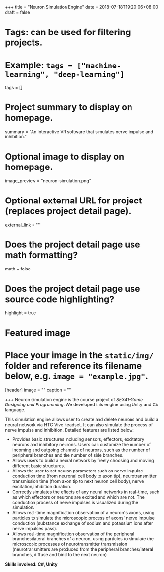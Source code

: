 +++
title = "Neuron Simulation Engine"
date = 2018-07-18T19:20:06+08:00
draft = false

# Tags: can be used for filtering projects.
# Example: `tags = ["machine-learning", "deep-learning"]`
tags = []

# Project summary to display on homepage.
summary = "An interactive VR software that simulates nerve impulse and inhibition."

# Optional image to display on homepage.
image_preview = "neuron-simulation.png"

# Optional external URL for project (replaces project detail page).
external_link = ""

# Does the project detail page use math formatting?
math = false

# Does the project detail page use source code highlighting?
highlight = true

# Featured image
# Place your image in the `static/img/` folder and reference its filename below, e.g. `image = "example.jpg"`.
[header]
image = ""
caption = ""

+++
Neuron simulation engine is the course project of *SE341-Game Designing and Programming*. We developed this engine using Unity and C# language.

This simulation engine allows user to create and delete neurons and build a neural network via HTC Vive headset. It can also simulate the process of nerve impulse and inhibition. Detailed features are listed below:

* Provides basic structures including sensors, effectors, excitatory neurons and inhibitory neurons. Users can customize the number of incoming and outgoing channels of neurons, such as the number of peripheral branches and the number of side branches.
* Allows users to build a neural network by freely choosing and moving different basic structures.
* Allows the user to set neuron parameters such as nerve impulse conduction time (from neuronal cell body to axon tip), neurotransmitter transmission time (from axon tip to next neuron cell body), nerve excitation/inhibition duration.
* Correctly simulates the effects of any neural networks in real-time, such as which effectors or neurons are excited and which are not. The conduction process of nerve impulses is visualized during the simulation.
* Allows real-time magnification observation of a neuron's axons, using particles to simulate the microscopic process of axons' nerve impulse conduction (substance exchange of sodium and potassium ions after nerve impulses pass).
* Allows real-time magnification observation of the peripheral branches/lateral branches of a neuron, using particles to simulate the microscopic processes of neurotransmitter transmission (neurotransmitters are produced from the peripheral branches/lateral branches, diffuse and bind to the next neuron)

**Skills involved: C#, Unity**